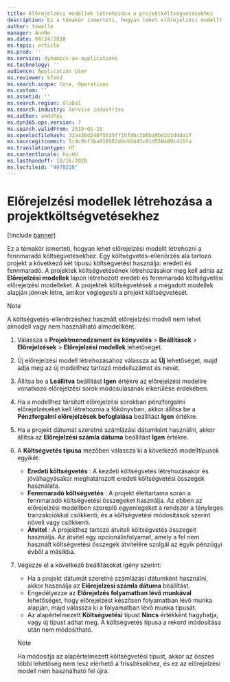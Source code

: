 ```yaml
---
title: Előrejelzési modellek létrehozása a projektköltségvetésekhez
description: Ez a témakör ismerteti, hogyan lehet előrejelzési modellt létrehozni a fennmaradó költségvetésekhez.
author: Yowelle
manager: AnnBe
ms.date: 04/24/2020
ms.topic: article
ms.prod: ''
ms.service: dynamics-ax-applications
ms.technology: ''
audience: Application User
ms.reviewer: kfend
ms.search.scope: Core, Operations
ms.custom: ''
ms.assetid: ''
ms.search.region: Global
ms.search.industry: Service industries
ms.author: andchoi
ms.dyn365.ops.version: 7
ms.search.validFrom: 2019-01-15
ms.openlocfilehash: 32a436d240f5535ff15f8bc3b8ba9be2d1d4da17
ms.sourcegitcommit: 5c4c9bf3ba018562d6cb3443c01d550489c415fa
ms.translationtype: HT
ms.contentlocale: hu-HU
ms.lasthandoff: 10/16/2020
ms.locfileid: "4078228"
---
```

# <a name="create-forecast-models-for-project-budgets"></a>Előrejelzési modellek létrehozása a projektköltségvetésekhez 

[!include [banner](../includes/banner.md)]

Ez a témakör ismerteti, hogyan lehet előrejelzési modellt létrehozni a fennmaradó költségvetésekhez. Egy költségvetés-ellenőrzés alá tartozó projekt a következő két típusú költségvetést használja: eredeti és fennmaradó. A projektek költségvetésének létrehozásakor meg kell adnia az **Előrejelzési modellek** lapon létrehozott eredeti és fennmaradó költségvetési előrejelzési modelleket. A projektek költségvetések a megadott modellek alapján jönnek létre, amikor véglegesíti a projekt költségvetését.

> [!NOTE]
> A költségvetés-ellenőrzéshez használt előrejelzési modell nem lehet almodell vagy nem használható almodellként.

1. Válassza a **Projektmenedzsment és könyvelés** > **Beállítások** > **Előrejelzések**  > **Előrejelzési modellek** lehetőséget.
2. Új előrejelzési modell létrehozásához válassza az **Új** lehetőséget, majd adja meg az új modellhez tartozó modellszámot és nevet. 
3. Állítsa be a **Leállítva** beállítást **Igen** értékre az előrejelzési modellre vonatkozó előrejelzési sorok módosulásának elkerülése érdekében. 
4. Ha a modellhez társított előrejelzési sorokban pénzforgalmi előrejelzéseket kell létrehoznia a főkönyvben, akkor állítsa be a **Pénzforgalmi előrejelzések befoglalása** beállítást **Igen** értékre. 
5. Ha a projekt dátumát szeretné számlázási dátumként használni, akkor állítsa az **Előrejelzési számla dátuma** beállítást **Igen** értékre. 
6. A **Költségvetés típusa** mezőben válassza ki a következő modelltípusok egyikét:

   - **Eredeti költségvetés** : A kezdeti költségvetés létrehozásakor és jóváhagyásakor meghatározott eredeti költségvetési összegek használata.
   - **Fennmaradó költségvetés** : A projekt élettartama során a fennmaradó költségvetési összegeket használja. Az ebben az előrejelzési modellben szereplő egyenlegeket a rendszer a tényleges tranzakciókkal csökkenti, és a költségvetési módosítások szerint növeli vagy csökkenti.
   - **Átvitel** : A projekthez tartozó átviteli költségvetés összegeit használja. Az átvitel egy opcionálisfolyamat, amely a fel nem használt költségvetési összegek átvitelére szolgál az egyik pénzügyi évből a másikba.

7. Végezze el a következő beállításokat igény szerint:

   - Ha a projekt dátumát szeretné számlázási dátumként használni, akkor használja az **Előrejelzési számla dátuma** beállítást.
   - Engedélyezze az **Előrejelzés folyamatban lévő munkával** lehetőséget, hogy előrejelzést készítsen folyamatban lévő munka alapján, majd válassza ki a folyamatban lévő munka típusát. 
   - Az alapértelmezett **Költségvetési** típust **Nincs** értékként hagyhatja, vagy új típust adhat meg. A költségvetés típusa a rekord módosítása után nem módosítható.     
    > [!NOTE]
    > Ha módosítja az alapértelmezett költségvetési típust, akkor az összes többi lehetőség nem lesz elérhető a frissítésekhez, és ez az előrejelzési modell nem használható fel újra. 
   


 

